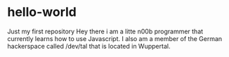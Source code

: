 # hello-world

Just my first repository
Hey there i am a litte n00b programmer that currently learns how to use Javascript. I also am a member of the German hackerspace called /dev/tal that is located in Wuppertal.
